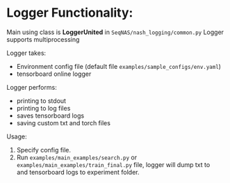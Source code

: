 # Logger Functionality:

Main using class is **LoggerUnited** in `SeqNAS/nash_logging/common.py`
Logger supports multiprocessing

Logger takes:
- Environment config file (default file `examples/sample_configs/env.yaml`)
- tensorboard online logger

Logger performs:
- printing to stdout
- printing to log files
- saves tensorboard logs
- saving custom txt and torch files

Usage:
1. Specify config file.
2. Run `examples/main_examples/search.py` or `examples/main_examples/train_final.py` file, logger will dump txt to <br/> 
and tensorboard logs to experiment folder.

